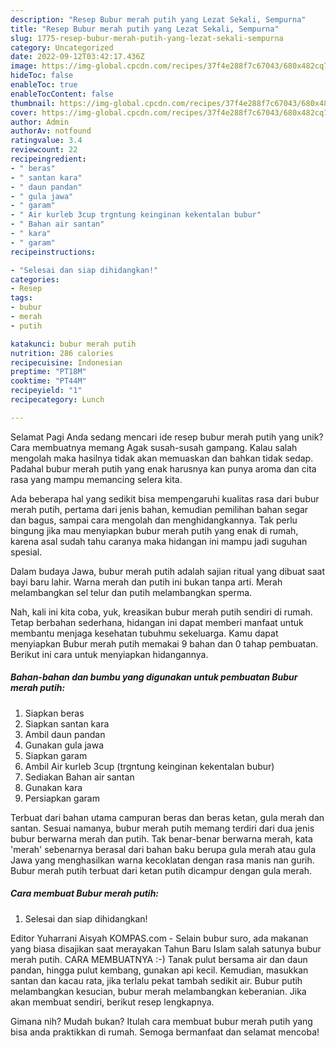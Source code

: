 ```yaml
---
description: "Resep Bubur merah putih yang Lezat Sekali, Sempurna"
title: "Resep Bubur merah putih yang Lezat Sekali, Sempurna"
slug: 1775-resep-bubur-merah-putih-yang-lezat-sekali-sempurna
category: Uncategorized
date: 2022-09-12T03:42:17.436Z
image: https://img-global.cpcdn.com/recipes/37f4e288f7c67043/680x482cq70/bubur-merah-putih-foto-resep-utama.jpg
hideToc: false
enableToc: true
enableTocContent: false
thumbnail: https://img-global.cpcdn.com/recipes/37f4e288f7c67043/680x482cq70/bubur-merah-putih-foto-resep-utama.jpg
cover: https://img-global.cpcdn.com/recipes/37f4e288f7c67043/680x482cq70/bubur-merah-putih-foto-resep-utama.jpg
author: Admin
authorAv: notfound
ratingvalue: 3.4
reviewcount: 22
recipeingredient:
- " beras"
- " santan kara"
- " daun pandan"
- " gula jawa"
- " garam"
- " Air kurleb 3cup trgntung keinginan kekentalan bubur"
- " Bahan air santan"
- " kara"
- " garam"
recipeinstructions:

- "Selesai dan siap dihidangkan!"
categories:
- Resep
tags:
- bubur
- merah
- putih

katakunci: bubur merah putih 
nutrition: 286 calories
recipecuisine: Indonesian
preptime: "PT18M"
cooktime: "PT44M"
recipeyield: "1"
recipecategory: Lunch

---
```



Selamat Pagi Anda sedang mencari ide resep bubur merah putih yang unik? Cara membuatnya memang Agak susah-susah gampang. Kalau salah mengolah maka hasilnya tidak akan memuaskan dan bahkan tidak sedap. Padahal bubur merah putih yang enak harusnya kan punya aroma dan cita rasa yang mampu memancing selera kita.


Ada beberapa hal yang sedikit bisa mempengaruhi kualitas rasa dari bubur merah putih, pertama dari jenis bahan, kemudian pemilihan bahan segar dan bagus, sampai cara mengolah dan menghidangkannya. Tak perlu bingung jika mau menyiapkan bubur merah putih yang enak di rumah, karena asal sudah tahu caranya maka hidangan ini mampu jadi suguhan spesial.

Dalam budaya Jawa, bubur merah putih adalah sajian ritual yang dibuat saat bayi baru lahir. Warna merah dan putih ini bukan tanpa arti. Merah melambangkan sel telur dan putih melambangkan sperma.


Nah, kali ini kita coba, yuk, kreasikan bubur merah putih sendiri di rumah. Tetap berbahan sederhana, hidangan ini dapat memberi manfaat untuk membantu menjaga kesehatan tubuhmu sekeluarga. Kamu dapat menyiapkan Bubur merah putih memakai 9 bahan dan 0 tahap pembuatan. Berikut ini cara untuk menyiapkan hidangannya.

<!--inarticleads1-->

##### Bahan-bahan dan bumbu yang digunakan untuk pembuatan Bubur merah putih:

1. Siapkan  beras
1. Siapkan  santan kara
1. Ambil  daun pandan
1. Gunakan  gula jawa
1. Siapkan  garam
1. Ambil  Air kurleb 3cup (trgntung keinginan kekentalan bubur)
1. Sediakan  Bahan air santan
1. Gunakan  kara
1. Persiapkan  garam


Terbuat dari bahan utama campuran beras dan beras ketan, gula merah dan santan. Sesuai namanya, bubur merah putih memang terdiri dari dua jenis bubur berwarna merah dan putih. Tak benar-benar berwarna merah, kata &#39;merah&#39; sebenarnya berasal dari bahan baku berupa gula merah atau gula Jawa yang menghasilkan warna kecoklatan dengan rasa manis nan gurih. Bubur merah putih terbuat dari ketan putih dicampur dengan gula merah. 

<!--inarticleads2-->

##### Cara membuat Bubur merah putih:


1. Selesai dan siap dihidangkan!

Editor Yuharrani Aisyah KOMPAS.com - Selain bubur suro, ada makanan yang biasa disajikan saat merayakan Tahun Baru Islam salah satunya bubur merah putih. CARA MEMBUATNYA :-) Tanak pulut bersama air dan daun pandan, hingga pulut kembang, gunakan api kecil. Kemudian, masukkan santan dan kacau rata, jika terlalu pekat tambah sedikit air. Bubur putih melambangkan kesucian, bubur merah melambangkan keberanian. Jika akan membuat sendiri, berikut resep lengkapnya. 

Gimana nih? Mudah bukan? Itulah cara membuat bubur merah putih yang bisa anda praktikkan di rumah. Semoga bermanfaat dan selamat mencoba!
